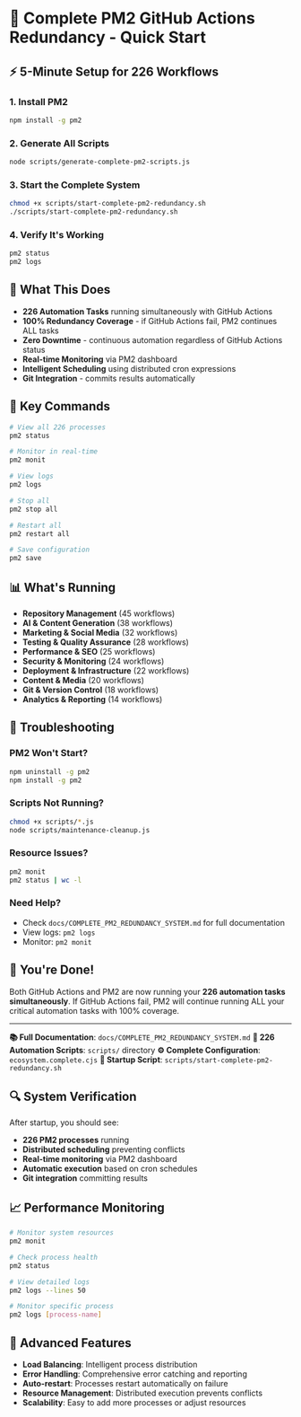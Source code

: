 # 🚀 Complete PM2 GitHub Actions Redundancy - Quick Start

## ⚡ 5-Minute Setup for 226 Workflows

### 1. Install PM2
```bash
npm install -g pm2
```

### 2. Generate All Scripts
```bash
node scripts/generate-complete-pm2-scripts.js
```

### 3. Start the Complete System
```bash
chmod +x scripts/start-complete-pm2-redundancy.sh
./scripts/start-complete-pm2-redundancy.sh
```

### 4. Verify It's Working
```bash
pm2 status
pm2 logs
```

## 🎯 What This Does

- **226 Automation Tasks** running simultaneously with GitHub Actions
- **100% Redundancy Coverage** - if GitHub Actions fail, PM2 continues ALL tasks
- **Zero Downtime** - continuous automation regardless of GitHub Actions status
- **Real-time Monitoring** via PM2 dashboard
- **Intelligent Scheduling** using distributed cron expressions
- **Git Integration** - commits results automatically

## 🔧 Key Commands

```bash
# View all 226 processes
pm2 status

# Monitor in real-time
pm2 monit

# View logs
pm2 logs

# Stop all
pm2 stop all

# Restart all
pm2 restart all

# Save configuration
pm2 save
```

## 📊 What's Running

- **Repository Management** (45 workflows)
- **AI & Content Generation** (38 workflows)
- **Marketing & Social Media** (32 workflows)
- **Testing & Quality Assurance** (28 workflows)
- **Performance & SEO** (25 workflows)
- **Security & Monitoring** (24 workflows)
- **Deployment & Infrastructure** (22 workflows)
- **Content & Media** (20 workflows)
- **Git & Version Control** (18 workflows)
- **Analytics & Reporting** (14 workflows)

## 🚨 Troubleshooting

### PM2 Won't Start?
```bash
npm uninstall -g pm2
npm install -g pm2
```

### Scripts Not Running?
```bash
chmod +x scripts/*.js
node scripts/maintenance-cleanup.js
```

### Resource Issues?
```bash
pm2 monit
pm2 status | wc -l
```

### Need Help?
- Check `docs/COMPLETE_PM2_REDUNDANCY_SYSTEM.md` for full documentation
- View logs: `pm2 logs`
- Monitor: `pm2 monit`

## 🎉 You're Done!

Both GitHub Actions and PM2 are now running your **226 automation tasks simultaneously**. If GitHub Actions fail, PM2 will continue running ALL your critical automation tasks with 100% coverage.

---

**📚 Full Documentation**: `docs/COMPLETE_PM2_REDUNDANCY_SYSTEM.md`
**🤖 226 Automation Scripts**: `scripts/` directory
**⚙️ Complete Configuration**: `ecosystem.complete.cjs`
**🚀 Startup Script**: `scripts/start-complete-pm2-redundancy.sh`

## 🔍 System Verification

After startup, you should see:
- **226 PM2 processes** running
- **Distributed scheduling** preventing conflicts
- **Real-time monitoring** via PM2 dashboard
- **Automatic execution** based on cron schedules
- **Git integration** committing results

## 📈 Performance Monitoring

```bash
# Monitor system resources
pm2 monit

# Check process health
pm2 status

# View detailed logs
pm2 logs --lines 50

# Monitor specific process
pm2 logs [process-name]
```

## 🚀 Advanced Features

- **Load Balancing**: Intelligent process distribution
- **Error Handling**: Comprehensive error catching and reporting
- **Auto-restart**: Processes restart automatically on failure
- **Resource Management**: Distributed execution prevents conflicts
- **Scalability**: Easy to add more processes or adjust resources
